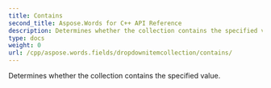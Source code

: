 ```yaml
---
title: Contains
second_title: Aspose.Words for C++ API Reference
description: Determines whether the collection contains the specified value. 
type: docs
weight: 0
url: /cpp/aspose.words.fields/dropdownitemcollection/contains/
---
```


Determines whether the collection contains the specified value. 

